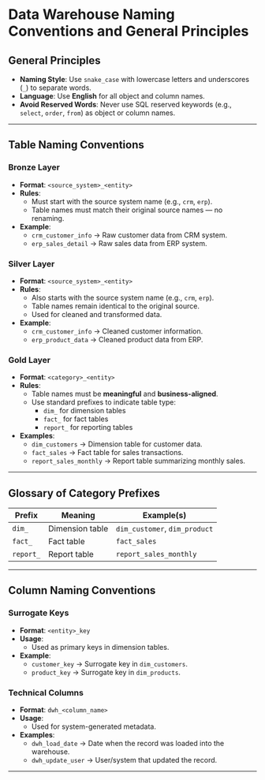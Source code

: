 # Data Warehouse Naming Conventions and General Principles

## General Principles

- **Naming Style**: Use `snake_case` with lowercase letters and underscores (`_`) to separate words.
- **Language**: Use **English** for all object and column names.
- **Avoid Reserved Words**: Never use SQL reserved keywords (e.g., `select`, `order`, `from`) as object or column names.

---

## Table Naming Conventions

### Bronze Layer

- **Format**: `<source_system>_<entity>`
- **Rules**:
  - Must start with the source system name (e.g., `crm`, `erp`).
  - Table names must match their original source names — no renaming.
- **Example**:
  - `crm_customer_info` → Raw customer data from CRM system.
  - `erp_sales_detail` → Raw sales data from ERP system.

### Silver Layer

- **Format**: `<source_system>_<entity>`
- **Rules**:
  - Also starts with the source system name (e.g., `crm`, `erp`).
  - Table names remain identical to the original source.
  - Used for cleaned and transformed data.
- **Example**:
  - `crm_customer_info` → Cleaned customer information.
  - `erp_product_data` → Cleaned product data from ERP.

### Gold Layer

- **Format**: `<category>_<entity>`
- **Rules**:
  - Table names must be **meaningful** and **business-aligned**.
  - Use standard prefixes to indicate table type:
    - `dim_` for dimension tables
    - `fact_` for fact tables
    - `report_` for reporting tables
- **Examples**:
  - `dim_customers` → Dimension table for customer data.
  - `fact_sales` → Fact table for sales transactions.
  - `report_sales_monthly` → Report table summarizing monthly sales.

---

## Glossary of Category Prefixes

| Prefix     | Meaning            | Example(s)                  |
|------------|--------------------|-----------------------------|
| `dim_`     | Dimension table     | `dim_customer`, `dim_product` |
| `fact_`    | Fact table          | `fact_sales`               |
| `report_`  | Report table        | `report_sales_monthly`     |

---

## Column Naming Conventions

### Surrogate Keys

- **Format**: `<entity>_key`
- **Usage**:
  - Used as primary keys in dimension tables.
- **Example**:
  - `customer_key` → Surrogate key in `dim_customers`.
  - `product_key` → Surrogate key in `dim_products`.

### Technical Columns

- **Format**: `dwh_<column_name>`
- **Usage**:
  - Used for system-generated metadata.
- **Examples**:
  - `dwh_load_date` → Date when the record was loaded into the warehouse.
  - `dwh_update_user` → User/system that updated the record.

---

